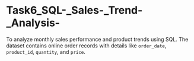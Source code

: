 # Task6_SQL-_Sales-_Trend-_Analysis-
To analyze monthly sales performance and product trends using SQL. The dataset contains online order records with details like `order_date`, `product_id`, `quantity`, and `price`.
